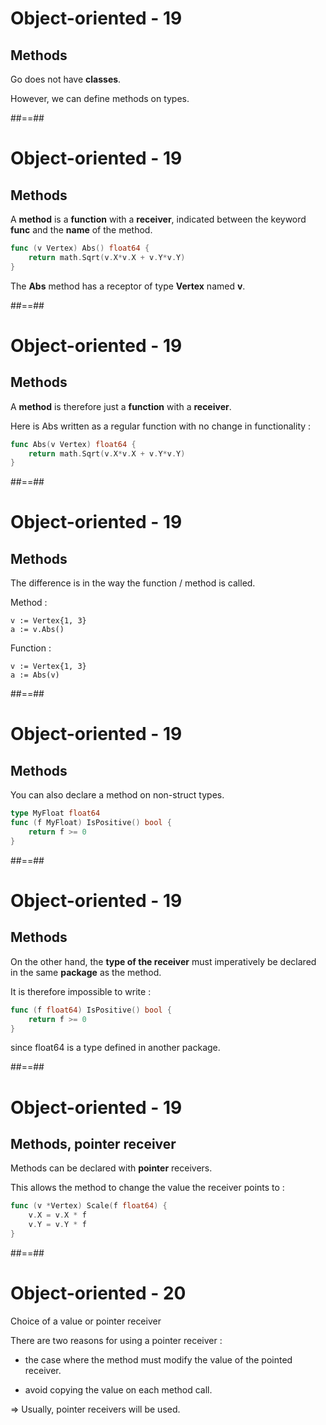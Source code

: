 
# Object-oriented - 19

## Methods

Go does not have **classes**.

However, we can define methods on types.


##==##

<!-- .slide: class="with-code" -->


# Object-oriented - 19

## Methods

A **method** is a **function** with a **receiver**, indicated between the keyword **func** and the **name** of the method.

```Go
func (v Vertex) Abs() float64 {
	return math.Sqrt(v.X*v.X + v.Y*v.Y)
}
```
<!-- .element: class="big-code" -->

The **Abs** method has a receptor of type **Vertex** named **v**.


##==##
<!-- .slide: class="with-code" -->

# Object-oriented - 19

## Methods

A **method** is therefore just a **function** with a **receiver**.

Here is Abs written as a regular function with no change in functionality :

```Go
func Abs(v Vertex) float64 {
	return math.Sqrt(v.X*v.X + v.Y*v.Y)
}
```
<!-- .element: class="big-code" -->


##==##
<!-- .slide: class="with-code" -->

# Object-oriented - 19

## Methods

The difference is in the way the function / method is called.

Method :

```
v := Vertex{1, 3}
a := v.Abs()
```
<!-- .element: class="big-code" -->

Function :

```
v := Vertex{1, 3}
a := Abs(v)
```
<!-- .element: class="big-code" -->

##==##
<!-- .slide: class="with-code" -->

# Object-oriented - 19

## Methods

You can also declare a method on non-struct types.

````Go
type MyFloat float64
func (f MyFloat) IsPositive() bool {
	return f >= 0
}

````
<!-- .element: class="big-code" -->


##==##
<!-- .slide: class="with-code" -->

# Object-oriented - 19

## Methods

On the other hand, the **type of the receiver** must imperatively be declared in the same **package** as the method.

It is therefore impossible to write :

````Go
func (f float64) IsPositive() bool {
	return f >= 0
}
````
<!-- .element: class="big-code" -->

since float64 is a type defined in another package.



##==##
<!-- .slide: class="with-code" -->

# Object-oriented - 19

## Methods, pointer receiver

Methods can be declared with **pointer** receivers.

This allows the method to change the value the receiver points to :

````GO
func (v *Vertex) Scale(f float64) {
	v.X = v.X * f
	v.Y = v.Y * f
}
````
<!-- .element: class="big-code" -->



##==##

# Object-oriented - 20

Choice of a value or pointer receiver

There are two reasons for using a pointer receiver :

- the case where the method must modify the value of the pointed receiver.

- avoid copying the value on each method call.

⇒ Usually, pointer receivers will be used.
